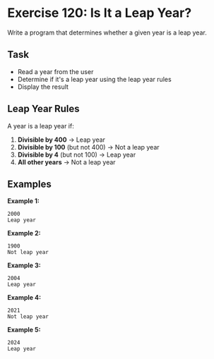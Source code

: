 # Exercise 120: Is It a Leap Year?

Write a program that determines whether a given year is a leap year.

## Task
- Read a year from the user
- Determine if it's a leap year using the leap year rules
- Display the result

## Leap Year Rules
A year is a leap year if:
1. **Divisible by 400** → Leap year
2. **Divisible by 100** (but not 400) → Not a leap year
3. **Divisible by 4** (but not 100) → Leap year
4. **All other years** → Not a leap year

## Examples
**Example 1:**
```
2000
Leap year
```

**Example 2:**
```
1900
Not leap year
```

**Example 3:**
```
2004
Leap year
```

**Example 4:**
```
2021
Not leap year
```

**Example 5:**
```
2024
Leap year
```

